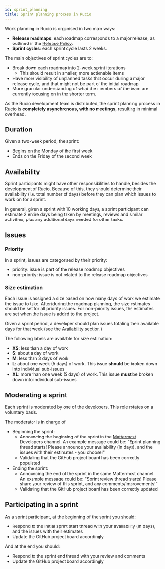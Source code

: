 ```yaml
---
id: sprint_planning
title: Sprint planning process in Rucio
---
```


Work planning in Rucio is organised in two main ways:
- **Release roadmaps**: each roadmap corresponds to a major release, as outlined in the [Release Policy](started/releasepolicy.md).
- **Sprint cycles**: each sprint cycle lasts 2 weeks.

The main objectives of sprint cycles are to:
- Break down each roadmap into 2-week sprint iterations
    - This should result in smaller, more actionable items
- Have more visibility of unplanned tasks that occur during a major release cycle, and that might not be part of the initial roadmap
- More granular understanding of what the members of the team are currently focusing on in the shorter term.

As the Rucio development team is distributed,
the sprint planning process in Rucio is **completely asynchronous, with no meetings**,
resulting in minimal overhead.

## Duration
Given a two-week period, the sprint:
- Begins on the Monday of the first week
- Ends on the Friday of the second week

## Availability
Sprint participants might have other responsibilities to handle, besides the development of Rucio. Because of this, they should determine their availability (i.e. total number of days) before they can plan which issues to work on for a sprint.

In general, given a sprint with 10 working days, a sprint participant can estimate 2 entire days being taken by meetings, reviews and similar activities, plus any additional days needed for other tasks.

## Issues

### Priority
In a sprint, issues are categorised by their priority:
- priority: issue is part of the release roadmap objectives
- non-priority: issue is not related to the release roadmap objectives

### Size estimation
Each issue is assigned a size based on how many days of work we estimate the issue to take.
After/during the roadmap planning, the size estimates should be set for all priority issues. 
For non-priority issues, the estimates are set when the issue is added to the project.

Given a sprint period, a developer should plan issues totaling their available days for that week (see the [Availability](#availability) section.)

The following labels are available for size estimation:
- **XS**: less than a day of work
- **S**: about a day of work
- **M**: less than 3 days of work
- **L**: about one week (5 days) of work. This issue **should** be broken down into individual sub-issues
- **XL**: more than one week (5 days) of work. This issue **must** be broken down into individual sub-issues


## Moderating a sprint
Each sprint is moderated by one of the developers. This role rotates on a voluntary basis.

The moderator is in charge of:
- Beginning the sprint:
    - Announcing the beginning of the sprint in the [Mattermost](mattermost.md) Developers channel. An example message could be: "Sprint planning thread starts! Please announce your availability (in days), and the issues with their estimates - you choose!"
    - Validating that the GitHub project board has been correctly populated
- Ending the sprint:
    - Announcing the end of the sprint in the same Mattermost channel. An example message could be: "Sprint review thread starts! Please share your review of this sprint, and any comments/improvements!"
    - Validating that the GitHub project board has been correctly updated

## Participating in a sprint
As a sprint participant, at the beginning of the sprint you should:
- Respond to the initial sprint start thread with your availability (in days), and the issues with their estimates
- Update the GitHub project board accordingly

And at the end you should:
- Respond to the sprint end thread with your review and comments
- Update the GitHub project board accordingly